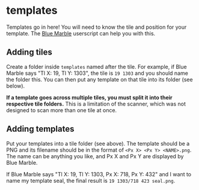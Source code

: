 # templates
Templates go in here! You will need to know the tile and position for your template. The [Blue Marble](https://github.com/SwingTheVine/Wplace-BlueMarble#installation-instructions) userscript can help you with this.

## Adding tiles
Create a folder inside `templates` named after the tile. For example, if Blue Marble says "Tl X: 19, Tl Y: 1303", the tile is `19 1303` and you should name the folder this. You can then put any template on that tile into its folder (see below). 

**If a template goes across multiple tiles, you must split it into their respective tile folders.** This is a limitation of the scanner, which was not designed to scan more than one tile at once.

## Adding templates
Put your templates into a tile folder (see above). The template should be a PNG and its filename should be in the format of `<Px X> <Px Y> <NAME>.png`. The name can be anything you like, and Px X and Px Y are displayed by Blue Marble.

If Blue Marble says "Tl X: 19, Tl Y: 1303, Px X: 718, Px Y: 432" and I want to name my template seal, the final result is `19 1303/718 423 seal.png`.